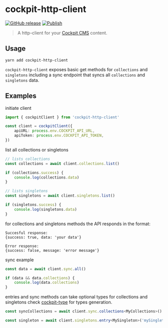 # cockpit-http-client

[![GitHub release](https://img.shields.io/github/v/release/marcodaniels/cockpit-http-client?include_prereleases)](https://www.npmjs.com/package/cockpit-http-client)
[![Publish](https://github.com/marcodaniels/cockpit-http-client/workflows/Publish/badge.svg)](https://github.com/MarcoDaniels/cockpit-http-client/releases)

> A http-client for your [Cockpit CMS](https://getcockpit.com/) content.

## Usage

`yarn add cockpit-http-client`

`cockpit-http-client` exposes basic get methods for `collections` and `singletons`
including a sync endpoint that syncs all `collections` and `singletons` data.

## Examples

initiate client

```typescript
import { cockpitClient } from 'cockpit-http-client'

const client = cockpitClient({
    apiURL: process.env.COCKPIT_API_URL,
    apiToken: process.env.COCKPIT_API_TOKEN,
})
```

list all collections or singletons

```typescript
// lists collections
const collections = await client.collections.list()

if (collections.success) {
    console.log(collections.data)
}

// lists singletons
const singletons = await client.singletons.list()

if (singletons.success) {
    console.log(singletons.data)
}
```

for collections and singletons methods the API responds in the format:

```
Succesful response:
{success: true, data: 'your data'}

Error response:
{success: false, message: 'error message'}

```

sync example

```typescript
const data = await client.sync.all()

if (data && data.collections) {
    console.log(data.collections)
}
```

entries and sync methods can take optional types for collections and singletons
check [cockpit-type](https://github.com/MarcoDaniels/cockpit-type) for types generation.

```typescript
const syncCollections = await client.sync.collections<MyCollections>()

const singleton = await client.singletons.entry<MySingleton>('mySingleton')
```
